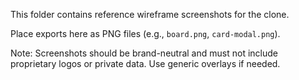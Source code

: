 This folder contains reference wireframe screenshots for the clone.

Place exports here as PNG files (e.g., `board.png`, `card-modal.png`).

Note: Screenshots should be brand-neutral and must not include proprietary logos or private data. Use generic overlays if needed.
